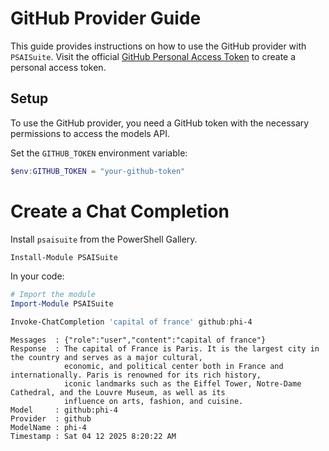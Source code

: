 # GitHub Provider Guide

This guide provides instructions on how to use the GitHub provider with `PSAISuite`. Visit the official [GitHub Personal Access Token](https://docs.github.com/en/enterprise-server@3.16/authentication/keeping-your-account-and-data-secure/managing-your-personal-access-tokens#creating-a-personal-access-token-classic) to create a personal access token.

## Setup

To use the GitHub provider, you need a GitHub token with the necessary permissions to access the models API.

Set the `GITHUB_TOKEN` environment variable:

```powershell
$env:GITHUB_TOKEN = "your-github-token"
```

# Create a Chat Completion

Install `psaisuite` from the PowerShell Gallery.

```powershell
Install-Module PSAISuite
```

In your code:

```powershell
# Import the module
Import-Module PSAISuite

Invoke-ChatCompletion 'capital of france' github:phi-4
```

```shell
Messages  : {"role":"user","content":"capital of france"}
Response  : The capital of France is Paris. It is the largest city in the country and serves as a major cultural,
            economic, and political center both in France and internationally. Paris is renowned for its rich history,
            iconic landmarks such as the Eiffel Tower, Notre-Dame Cathedral, and the Louvre Museum, as well as its
            influence on arts, fashion, and cuisine.
Model     : github:phi-4
Provider  : github
ModelName : phi-4
Timestamp : Sat 04 12 2025 8:20:22 AM
```